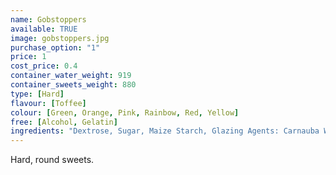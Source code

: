 ```yaml
---
name: Gobstoppers
available: TRUE
image: gobstoppers.jpg
purchase_option: "1"
price: 1
cost_price: 0.4
container_water_weight: 919
container_sweets_weight: 880
type: [Hard]
flavour: [Toffee]
colour: [Green, Orange, Pink, Rainbow, Red, Yellow]
free: [Alcohol, Gelatin]
ingredients: "Dextrose, Sugar, Maize Starch, Glazing Agents: Carnauba Wax, Colours: E104, E120, E122, E129, E132, E133, E153, E171"
---
```

Hard, round sweets.